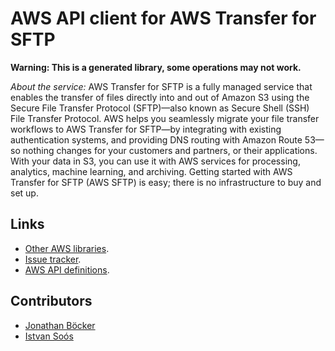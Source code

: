 # AWS API client for AWS Transfer for SFTP

**Warning: This is a generated library, some operations may not work.**

*About the service:*
AWS Transfer for SFTP is a fully managed service that enables the transfer
of files directly into and out of Amazon S3 using the Secure File Transfer
Protocol (SFTP)—also known as Secure Shell (SSH) File Transfer Protocol. AWS
helps you seamlessly migrate your file transfer workflows to AWS Transfer
for SFTP—by integrating with existing authentication systems, and providing
DNS routing with Amazon Route 53—so nothing changes for your customers and
partners, or their applications. With your data in S3, you can use it with
AWS services for processing, analytics, machine learning, and archiving.
Getting started with AWS Transfer for SFTP (AWS SFTP) is easy; there is no
infrastructure to buy and set up.

## Links

- [Other AWS libraries](https://github.com/agilord/aws_client/tree/master/generated).
- [Issue tracker](https://github.com/agilord/aws_client/issues).
- [AWS API definitions](https://github.com/aws/aws-sdk-js/tree/master/apis).

## Contributors

- [Jonathan Böcker](https://github.com/Schwusch)
- [Istvan Soós](https://github.com/isoos)

